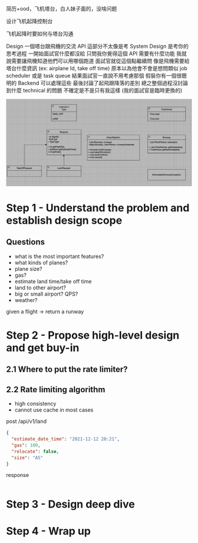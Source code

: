 简历+ood，飞机塔台，白人妹子面的，没啥问题

设计飞机起降控制台

飞机起降时要如何与塔台沟通

Design 一個塔台跟飛機的交流 API
這部分不太像是考 System Design
是考你的思考過程
一開始面試官什麼都沒給
只問我你覺得這個 API 需要有什麼功能
我就說需要讓飛機知道他們可以用哪個跑道
面試官就從這個點繼續問
像是飛機需要給塔台什麼資訊 (ex: airplane Id, take off time)
原本以為他會不會是想問類似 job scheduler 或是 task queue
結果面試官一直說不用考慮那個
假裝你有一個很聰明的 Backend 可以處理這些
最後討論了起飛跟降落的差別
總之整個過程沒討論到什麼 technical 的問題
不確定是不是只有我這樣 (我的面試官是臨時更換的)

![img](../assets/airport.png)

# Step 1 - Understand the problem and establish design scope

## Questions

- what is the most important features?
- what kinds of planes?
- plane size?
- gas?
- estimate land time/take off time
- land to other airport?
- big or small airport? QPS?
- weather?

given a flight -> return a runway

# Step 2 - Propose high-level design and get buy-in

## 2.1 Where to put the rate limiter?

## 2.2 Rate limiting algorithm

- high consistency
- cannot use cache in most cases

post /api/v1/land

```json
{
  "estimate_date_time": "2021-12-12 20:21",
  "gas": 100,
  "relocate": false,
  "size": "A5"
}
```

response

```json

```

# Step 3 - Design deep dive

# Step 4 - Wrap up
